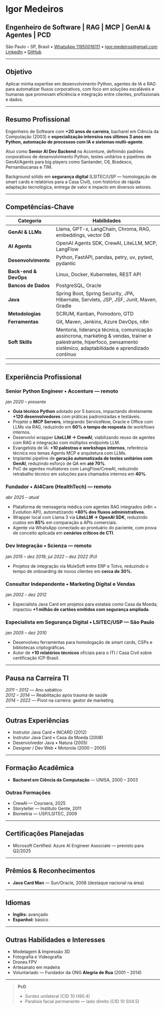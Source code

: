 # Igor Medeiros
## **Engenheiro de Software | RAG | MCP | GenAI & Agentes | PCD**

São Paulo – SP, Brasil • [WhatsApp 11950016111](https://wa.me/5511950016111) • igor.medeiros@gmail.com  
[LinkedIn](https://linkedin.com/in/igormedeiros) • [GitHub](https://github.com/igormedeiros)

---

## Objetivo  
Aplicar minha expertise em desenvolvimento Python, agentes de IA e RAG para automatizar fluxos corporativos, com foco em soluções escaláveis e humanas que promovam eficiência e integração entre clientes, profissionais e dados.

---

## Resumo Profissional  
Engenheiro de Software com **+20 anos de carreira**, bacharel em Ciência da Computação (2003) e **especialização intensiva nos últimos 3 anos em Python, automação de processos com IA e sistemas multi-agente**.

Atuo como **Senior AI Dev Backend** na Accenture, definindo padrões corporativos de desenvolvimento Python, testes unitários e pipelines de GenAI/Agents para big players como Santander, C6, Bradesco, Pernambucanas e TIM.

Background sólido em **segurança digital** (LSITEC/USP — homologação de smart cards e relatórios para a Casa Civil), com histórico de rápida adaptação tecnológica, entrega de valor e impacto em diversos setores.

---

## Competências-Chave
| Categoria           | Habilidades |
|---------------------|-------------|
| **GenAI & LLMs**    | Llama, GPT-x, LangChain, Chroma, RAG, embeddings, vector DB |
| **AI Agents**       | OpenAI Agents SDK, CrewAI, LiteLLM, MCP, LangFlow |
| **Desenvolvimento** | Python, FastAPI, pandas, petry, uv, pytest, pydantic |
| **Back-end & DevOps** | Linux, Docker, Kubernetes, REST API |
| **Bancos de Dados** | PostgreSQL, Oracle |
| **Java**            | Spring Boot, Spring Security, JPA, Hibernate, Servlets, JSP, JSF, Junit, Maven, Gradle |
| **Metodologias**    | SCRUM, Kanban, Pomodoro, GTD |
| **Ferramentas**     | Git, Maven, Jenkins, Azure DevOps, n8n |
| **Soft Skills**     | Mentoria, liderança técnica, comunicação assíncrona, marketing & vendas, trainer e palestrante, hiperfoco, pensamento sistêmico, adaptabilidade e aprendizado contínuo |

---

## Experiência Profissional

### Senior Python Engineer • Accenture — remoto  
*jan 2020 – presente*
- **Guia técnico Python** adotado por 5 bancos, impactando diretamente **+120 desenvolvedores** com práticas padronizadas e testáveis.
- Projetei o **MCP Servers**, integrando ServiceNow, Oracle e Office com LLMs via RAG, reduzindo em **60% o tempo de resposta** de workflows internos.
- Desenvolvi wrapper **LiteLLM → CrewAI**, viabilizando reuso de agentes com RAG e integração com múltiplos endpoints LLM.
- Evangelista de IA: **+10 palestras e workshops internos**, referência técnica nos temas Agents MCP e arquitetura com LLMs.
- Implantei pipeline de **geração automatizada de testes unitários com GenAI**, reduzindo esforço de QA em **até 70%**.
- PoC de agentes multiatores com LangFlow/CrewAI, reduzindo retrabalho técnico em soluções para chamados internos em **40%**.

### Fundador • AI4Care (HealthTech) — remoto  
*abr 2025 – atual*
- Plataforma de mensageria médica com agentes RAG integrados (n8n + Evolution API), automatizando **+80% dos fluxos administrativos**.
- Wrapper local com Llama 3 via **LiteLLM → OpenAI SDK**, reduzindo custos em **85%** em comparação a APIs comerciais.
- Agente via WhatsApp conectado ao prontuário do paciente, com prova de conceito aplicada em **cenários críticos de CTI**.

### Dev Integração • Scienza — remoto  
*jan 2015 – dez 2019; jul 2022 – dez 2022 (PJ)*
- Projetos de integração via MuleSoft entre ERP e Totvs, reduzindo o tempo de onboarding de novos clientes em **cerca de 30%**.

### Consultor Independente • Marketing Digital e Vendas  
*jan 2002 – dez 2012*
- Especialista Java Card em projetos para estatais como Casa da Moeda; impactou **+1 milhão de cartões emitidos com segurança ampliada**.

### Especialista em Segurança Digital • LSITEC/USP — São Paulo  
*jan 2005 – dez 2010*
- Desenvolveu ferramentas para homologação de smart cards, CSPs e bibliotecas criptográficas.
- Autor de **+10 relatórios técnicos** oficiais para o ITI / Casa Civil sobre certificação ICP-Brasil.

---

## Pausa na Carreira TI  
*2011 – 2012* — Ano sabático  
*2012 – 2014* — Reabilitação após trauma de saúde  
*2014 – 2022* — Pivot na carreira: gestor de marketing

---

## Outras Experiências
- Instrutor Java Card • INCARD (2012)  
- Instrutor Java Card • Casa da Moeda (2008)  
- Desenvolvedor Java • Natura (2005)  
- Designer / Dev Web • Motorola (2000 – 2005)

---

## Formação Acadêmica
- **Bacharel em Ciência da Computação** — UNISA, 2000 – 2003

### Outras Formações
- CrewAI — Coursera, 2025  
- Storyteller — Instituto Gente, 2011  
- Biometria — USP/LSITEC, 2009  

---

## Certificações Planejadas
- Microsoft Certified: Azure AI Engineer Associate — previsto para Q2/2025

---

## Prêmios & Reconhecimentos
- **Java Card Man** — Sun/Oracle, 2008 (destaque nacional na área)

---

## Idiomas
- **Inglês:** avançado  
- **Espanhol:** básico  

---

## Outras Habilidades e Interesses
- Modelagem & Impressão 3D  
- Fotografia e Videografia  
- Drones FPV  
- Artesanato em madeira  
- Voluntariado — Fundador da ONG **Alegria de Rua** (2001 – 2014)

---

> **PcD**  
> - Surdez unilateral (CID 10 H90.4)  
> - Paralisia facial permanente — lado direito (CID 10 S04.5)
